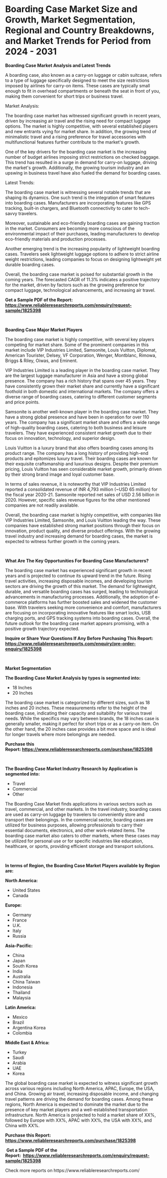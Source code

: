 <p><h1>Boarding Case Market Size and Growth, Market Segmentation, Regional and Country Breakdowns, and Market Trends for Period from 2024 -  2031</h1></p><p><strong>Boarding Case Market Analysis and Latest Trends</strong></p>
<p><p>A boarding case, also known as a carry-on luggage or cabin suitcase, refers to a type of luggage specifically designed to meet the size restrictions imposed by airlines for carry-on items. These cases are typically small enough to fit in overhead compartments or beneath the seat in front of you, making them convenient for short trips or business travel.</p><p>Market Analysis:</p><p>The boarding case market has witnessed significant growth in recent years, driven by increasing air travel and the rising need for compact luggage options. The market is highly competitive, with several established players and new entrants vying for market share. In addition, the growing trend of minimalistic travel and a rising preference for travel accessories with multifunctional features further contribute to the market's growth.</p><p>One of the key drivers for the boarding case market is the increasing number of budget airlines imposing strict restrictions on checked baggage. This trend has resulted in a surge in demand for carry-on luggage, driving the market's growth. Additionally, the growing tourism industry and an upswing in business travel have also fueled the demand for boarding cases.</p><p>Latest Trends:</p><p>The boarding case market is witnessing several notable trends that are shaping its dynamics. One such trend is the integration of smart features into boarding cases. Manufacturers are incorporating features like GPS tracking, built-in chargers, and Bluetooth connectivity to cater to tech-savvy travelers.</p><p>Moreover, sustainable and eco-friendly boarding cases are gaining traction in the market. Consumers are becoming more conscious of the environmental impact of their purchases, leading manufacturers to develop eco-friendly materials and production processes.</p><p>Another emerging trend is the increasing popularity of lightweight boarding cases. Travelers seek lightweight luggage options to adhere to strict airline weight restrictions, leading companies to focus on designing lightweight yet durable boarding cases.</p><p>Overall, the boarding case market is poised for substantial growth in the coming years. The forecasted CAGR of 11.3% indicates a positive trajectory for the market, driven by factors such as the growing preference for compact luggage, technological advancements, and increasing air travel.</p></p>
<p><strong>Get a Sample PDF of the Report:&nbsp; <a href="https://www.reliableresearchreports.com/enquiry/request-sample/1825398">https://www.reliableresearchreports.com/enquiry/request-sample/1825398</a></strong></p>
<p>&nbsp;</p>
<p><strong>Boarding Case Major Market Players</strong></p>
<p><p>The boarding case market is highly competitive, with several key players competing for market share. Some of the prominent companies in this market include VIP Industries Limited, Samsonite, Louis Vuitton, Diplomat, American Tourister, Delsey, VF Corporation, Wenger, Montblanc, Rimowa, Briggs & Riley, Oiwas, and Eminent. </p><p>VIP Industries Limited is a leading player in the boarding case market. They are the largest luggage manufacturer in Asia and have a strong global presence. The company has a rich history that spans over 45 years. They have consistently grown their market share and currently have a significant foothold in both domestic and international markets. The company offers a diverse range of boarding cases, catering to different customer segments and price points.</p><p>Samsonite is another well-known player in the boarding case market. They have a strong global presence and have been in operation for over 110 years. The company has a significant market share and offers a wide range of high-quality boarding cases, catering to both business and leisure travelers. They have experienced consistent market growth due to their focus on innovation, technology, and superior design.</p><p>Louis Vuitton is a luxury brand that also offers boarding cases among its product range. The company has a long history of providing high-end products and epitomizes luxury travel. Their boarding cases are known for their exquisite craftsmanship and luxurious designs. Despite their premium pricing, Louis Vuitton has seen considerable market growth, primarily driven by their strong brand image and loyal customer base.</p><p>In terms of sales revenue, it is noteworthy that VIP Industries Limited reported a consolidated revenue of INR 4,793 million (~USD 65 million) for the fiscal year 2020-21. Samsonite reported net sales of USD 2.56 billion in 2020. However, specific sales revenue figures for the other mentioned companies are not readily available. </p><p>Overall, the boarding case market is highly competitive, with companies like VIP Industries Limited, Samsonite, and Louis Vuitton leading the way. These companies have established strong market positions through their focus on innovation, product quality, and diverse product offerings. With the growing travel industry and increasing demand for boarding cases, the market is expected to witness further growth in the coming years.</p></p>
<p>&nbsp;</p>
<p><strong>What Are The Key Opportunities For Boarding Case Manufacturers?</strong></p>
<p><p>The boarding case market has experienced significant growth in recent years and is projected to continue its upward trend in the future. Rising travel activities, increasing disposable incomes, and developing tourism sectors are driving the growth of this market. The demand for lightweight, durable, and versatile boarding cases has surged, leading to technological advancements in manufacturing processes. Additionally, the adoption of e-commerce platforms has further boosted sales and widened the customer base. With travelers seeking more convenience and comfort, manufacturers are focusing on incorporating innovative features like smart locks, USB charging ports, and GPS tracking systems into boarding cases. Overall, the future outlook for the boarding case market appears promising, with a positive growth trajectory expected.</p></p>
<p><strong>Inquire or Share Your Questions If Any Before Purchasing This Report: <a href="https://www.reliableresearchreports.com/enquiry/pre-order-enquiry/1825398">https://www.reliableresearchreports.com/enquiry/pre-order-enquiry/1825398</a></strong></p>
<p>&nbsp;</p>
<p><strong>Market Segmentation</strong></p>
<p><strong>The Boarding Case Market Analysis by types is segmented into:</strong></p>
<p><ul><li>18 Inches</li><li>20 Inches</li></ul></p>
<p><p>The boarding case market is categorized by different sizes, such as 18 inches and 20 inches. These measurements refer to the height of the boarding case, indicating their capacity and suitability for various travel needs. While the specifics may vary between brands, the 18 inches case is generally smaller, making it perfect for short trips or as a carry-on item. On the other hand, the 20 inches case provides a bit more space and is ideal for longer travels where more belongings are needed.</p></p>
<p><strong>Purchase this Report:&nbsp;<a href="https://www.reliableresearchreports.com/purchase/1825398">https://www.reliableresearchreports.com/purchase/1825398</a></strong></p>
<p>&nbsp;</p>
<p><strong>The Boarding Case Market Industry Research by Application is segmented into:</strong></p>
<p><ul><li>Travel</li><li>Commercial</li><li>Other</li></ul></p>
<p><p>The Boarding Case Market finds applications in various sectors such as travel, commercial, and other markets. In the travel industry, boarding cases are used as carry-on luggage by travelers to conveniently store and transport their belongings. In the commercial sector, boarding cases are utilized for business purposes, allowing professionals to carry their essential documents, electronics, and other work-related items. The boarding case market also caters to other markets, where these cases may be utilized for personal use or for specific industries like education, healthcare, or sports, providing efficient storage and transport solutions.</p></p>
<p>&nbsp;</p>
<p><strong>In terms of Region, the Boarding Case Market Players available by Region are:</strong></p>
<p>
    <p> <strong> North America: </strong>
        <ul>
            <li>United States</li>
            <li>Canada</li>
        </ul>
        </p> 
    <p> <strong> Europe: </strong>
        <ul>
            <li>Germany</li>
            <li>France</li>
            <li>U.K.</li>
            <li>Italy</li>
            <li>Russia</li>
        </ul>
        </p> 
    <p> <strong> Asia-Pacific: </strong>
        <ul>
            <li>China</li>
            <li>Japan</li>
            <li>South Korea</li>
            <li>India</li>
            <li>Australia</li>
            <li>China Taiwan</li>
            <li>Indonesia</li>
            <li>Thailand</li>
            <li>Malaysia</li>
        </ul>
        </p> 
    <p> <strong> Latin America: </strong>
        <ul>
            <li>Mexico</li>
            <li>Brazil</li>
            <li>Argentina Korea</li>
            <li>Colombia</li>
        </ul>
        </p> 
    <p> <strong> Middle East & Africa: </strong>
        <ul>
            <li>Turkey</li>
            <li>Saudi</li>
            <li>Arabia</li>
            <li>UAE</li>
            <li>Korea</li>
        </ul>
    </p>
    </p>
<p><p>The global boarding case market is expected to witness significant growth across various regions including North America, APAC, Europe, the USA, and China. Growing air travel, increasing disposable income, and changing travel patterns are driving the demand for boarding cases. Among these regions, North America is expected to dominate the market due to the presence of key market players and a well-established transportation infrastructure. North America is projected to hold a market share of XX%, followed by Europe with XX%, APAC with XX%, the USA with XX%, and China with XX%.</p></p>
<p><strong>Purchase this Report: <a href="https://www.reliableresearchreports.com/purchase/1825398">https://www.reliableresearchreports.com/purchase/1825398</a></strong></p>
<p>&nbsp;<strong>Get a Sample PDF of the Report:&nbsp;&nbsp;<a href="https://www.reliableresearchreports.com/enquiry/request-sample/1825398">https://www.reliableresearchreports.com/enquiry/request-sample/1825398</a></strong></p>
<p><strong></strong></p>
<p>Check more reports on https://www.reliableresearchreports.com/</p>